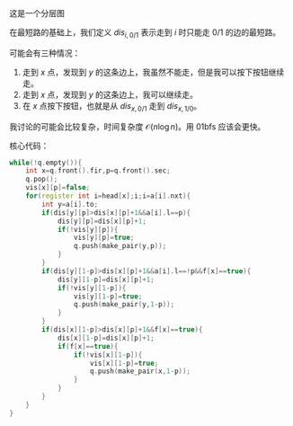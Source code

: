 这是一个分层图

在最短路的基础上，我们定义 $dis_{i,0/1}$ 表示走到 $i$ 时只能走 $0/1$ 的边的最短路。 

可能会有三种情况：

1. 走到 $x$ 点，发现到 $y$ 的这条边上，我虽然不能走，但是我可以按下按钮继续走。
2. 走到 $x$ 点，发现到 $y$ 的这条边上，我可以继续走。
3. 在 $x$ 点按下按钮，也就是从 $dis_{x,0/1}$ 走到 $dis_{x,1/0}$。

我讨论的可能会比较复杂，时间复杂度 $\mathcal{O}(n\log n)$。用 01bfs 应该会更快。

核心代码：

```cpp
while(!q.empty()){
    int x=q.front().fir,p=q.front().sec;
    q.pop();
    vis[x][p]=false;
    for(register int i=head[x];i;i=a[i].nxt){
        int y=a[i].to;
        if(dis[y][p]>dis[x][p]+1&&a[i].l==p){
            dis[y][p]=dis[x][p]+1;
            if(!vis[y][p]){
                vis[y][p]=true;
                q.push(make_pair(y,p));
            }
        }
        if(dis[y][1-p]>dis[x][p]+1&&a[i].l==!p&&f[x]==true){
            dis[y][1-p]=dis[x][p]+1;
            if(!vis[y][1-p]){
                vis[y][1-p]=true;
                q.push(make_pair(y,1-p));
            }
        }
        if(dis[x][1-p]>dis[x][p]+1&&f[x]==true){
            dis[x][1-p]=dis[x][p]+1;
            if(f[x]==true){
                if(!vis[x][1-p]){
                    vis[x][1-p]=true;
                    q.push(make_pair(x,1-p));
                }
            }
        }
    }
}
```